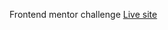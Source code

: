 Frontend mentor challenge
<a target="_blank" rel="noopener" href="https://shortly-lmnhsnl.netlify.app/">Live site</a>
